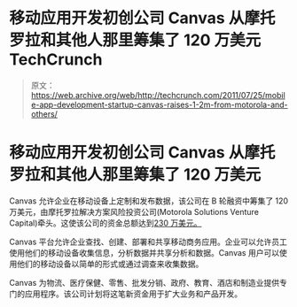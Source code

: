 # 移动应用开发初创公司 Canvas 从摩托罗拉和其他人那里筹集了 120 万美元 TechCrunch

> 原文：<https://web.archive.org/web/http://techcrunch.com/2011/07/25/mobile-app-development-startup-canvas-raises-1-2m-from-motorola-and-others/>

# 移动应用开发初创公司 Canvas 从摩托罗拉和其他人那里筹集了 120 万美元

Canvas 允许企业在移动设备上定制和发布数据，该公司在 B 轮融资中筹集了 120 万美元，由摩托罗拉解决方案风险投资公司(Motorola Solutions Venture Capital)牵头。这使该公司的资金总额达到[230 万美元。](https://web.archive.org/web/20230205044258/http://www.crunchbase.com/company/canvas)

Canvas 平台允许企业查找、创建、部署和共享移动商务应用。企业可以允许员工使用他们的移动设备收集信息，分析数据并共享分析和数据。Canvas 用户可以使用他们的移动设备以简单的形式或通过调查来收集数据。

Canvas 为物流、医疗保健、零售、批发分销、政府、教育、酒店和制造业提供专门的应用程序。该公司计划将这笔新资金用于扩大业务和产品开发。